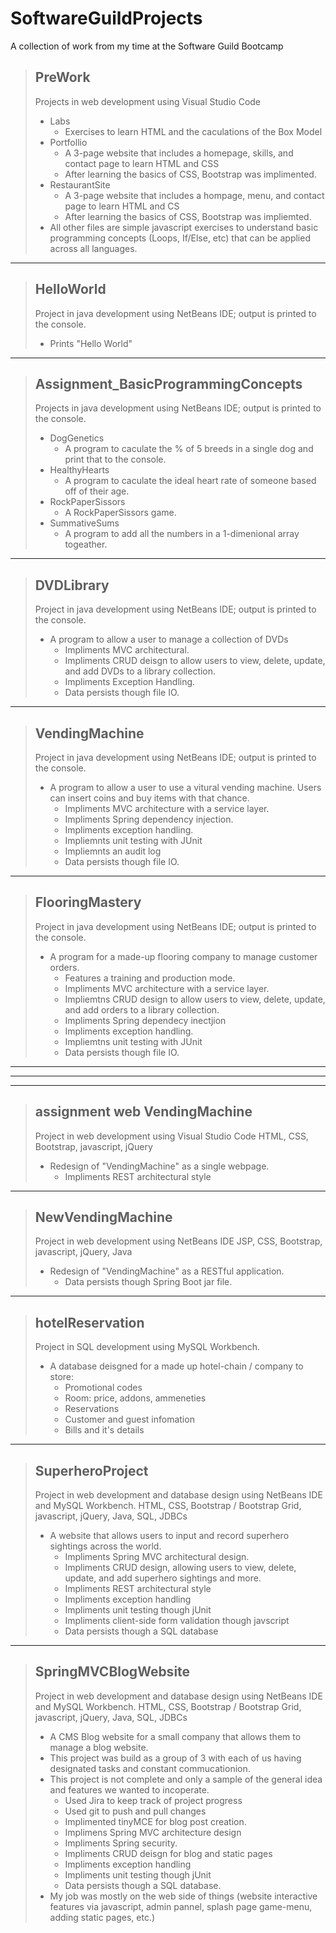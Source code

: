 # SoftwareGuildProjects

A collection of work from my time at the Software Guild Bootcamp

> **PreWork**
> ---------------
> Projects in web development using Visual Studio Code
> * Labs
>   * Exercises to learn HTML and the caculations of the Box Model
> * Portfollio
>   * A 3-page website that includes a homepage, skills, and contact page to learn HTML and CSS
>   * After learning the basics of CSS, Bootstrap was implimented.
> * RestaurantSite
>   * A 3-page website that includes a hompage, menu, and contact page to learn HTML and CS
>   * After learning the basics of CSS, Bootstrap was impliemted.
> * All other files are simple javascript exercises to understand basic programming concepts (Loops, If/Else, etc) that can be applied across all languages.
  
- - - -
  
> HelloWorld
> ---------------
> Project in java development using NetBeans IDE; output is printed to the console.
> * Prints "Hello World"
- - - -
  
> Assignment_BasicProgrammingConcepts
> ---------------
> Projects in java development using NetBeans IDE; output is printed to the console.
> * DogGenetics
>   * A program to caculate the % of 5 breeds in a single dog and print that to the console. 
> * HealthyHearts
>   * A program to caculate the ideal heart rate of someone based off of their age.
> * RockPaperSissors
>   * A RockPaperSissors game.
> * SummativeSums
>   * A program to add all the numbers in a 1-dimenional array togeather.
- - - -
  
> DVDLibrary
> ---------------
> Project in java development using NetBeans IDE; output is printed to the console.
> * A program to allow a user to manage a collection of DVDs 
>   * Impliments MVC architectural.
>   * Impliments CRUD deisgn to allow users to view, delete, update, and add DVDs to a library collection.
>   * Impliments Exception Handling.
>   * Data persists though file IO.
- - - -
  
> VendingMachine
> ---------------
> Project in java development using NetBeans IDE; output is printed to the console.
> * A program to allow a user to use a vitural vending machine. Users can insert coins and buy items with that chance.
>   * Impliments MVC architecture with a service layer.
>   * Impliments Spring dependency injection.
>   * Impliments exception handling.
>   * Impliemnts unit testing with JUnit
>   * Impliemnts an audit log
>   * Data persists though file IO.
- - - -
  
> FlooringMastery
> ---------------
> Project in java development using NetBeans IDE; output is printed to the console.
> * A program for a made-up flooring company to manage customer orders. 
>   * Features a training and production mode.
>   * Impliments MVC architecture with a service layer.
>   * Impliemtns CRUD design to allow users to view, delete, update, and add orders to a library collection.
>   * Impliments Spring dependecy inectjion
>   * Impliments exception handling.
>   * Impliemtns unit testing with JUnit
>   * Data persists though file IO.
- - - - 
- - - -
- - - -
  
> assignment web VendingMachine
> ---------------
> Project in web development using Visual Studio Code
> HTML, CSS, Bootstrap, javascript, jQuery
> * Redesign of "VendingMachine" as a single webpage.
>   * Impliments REST architectural style
- - - -
  
> NewVendingMachine
> ---------------
> Project in web development using NetBeans IDE
> JSP, CSS, Bootstrap, javascript, jQuery, Java
> * Redesign of "VendingMachine" as a RESTful application.
>   * Data persists though Spring Boot jar file.
- - - -
  
> hotelReservation
> ---------------
> Project in SQL development using MySQL Workbench.
> * A database deisgned for a made up hotel-chain / company to store:
>   * Promotional codes
>   * Room: price, addons, ammeneties
>   * Reservations
>   * Customer and guest infomation
>   * Bills and it's details
- - - -
  
> SuperheroProject
> ---------------
> Project in web development and database design using NetBeans IDE and MySQL Workbench.
> HTML, CSS, Bootstrap / Bootstrap Grid, javascript, jQuery, Java, SQL, JDBCs
> * A website that allows users to input and record superhero sightings across the world.
>   * Impliments Spring MVC architectural design.
>   * Impliments CRUD design, allowing users to view, delete, update, and add superhero sightings and more.
>   * Impliments REST architectural style
>   * Impliments exception handling
>   * Impliments unit testing though jUnit
>   * Impliments client-side form validation though javscript
>   * Data persists though a SQL database
- - - -
  
> SpringMVCBlogWebsite
> ---------------
> Project in web development and database design using NetBeans IDE and MySQL Workbench.
> HTML, CSS, Bootstrap / Bootstrap Grid, javascript, jQuery, Java, SQL, JDBCs
> * A CMS Blog website for a small company that allows them to manage a blog website.
> * This project was build as a group of 3 with each of us having designated tasks and constant commucationion.
> * This project is not complete and only a sample of the general idea and features we wanted to incoperate.
>   * Used Jira to keep track of project progress
>   * Used git to push and pull changes
>   * Implimented tinyMCE for blog post creation.
>   * Implimens Spring MVC architecture design
>   * Impliments Spring security.
>   * Impliments CRUD deisgn for blog and static pages
>   * Impliments exception handling
>   * Impliments unit testing though jUnit
>   * Data persists though a SQL database.
> * My job was mostly on the web side of things (website interactive features via javascript, admin pannel, splash page game-menu, adding static pages, etc.)
